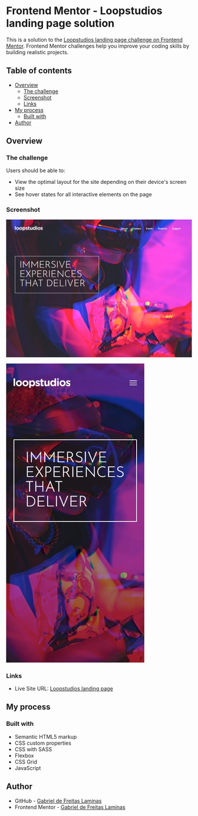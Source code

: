 # Frontend Mentor - Loopstudios landing page solution

This is a solution to the [Loopstudios landing page challenge on Frontend Mentor](https://www.frontendmentor.io/challenges/loopstudios-landing-page-N88J5Onjw). Frontend Mentor challenges help you improve your coding skills by building realistic projects. 

## Table of contents

- [Overview](#overview)
  - [The challenge](#the-challenge)
  - [Screenshot](#screenshot)
  - [Links](#links)
- [My process](#my-process)
  - [Built with](#built-with)
- [Author](#author)

## Overview

### The challenge

Users should be able to:

- View the optimal layout for the site depending on their device's screen size
- See hover states for all interactive elements on the page

### Screenshot

![Main landing page](https://github.com/GabrielLaminas/loopstudios-landing-page-main/blob/main/assets/final-project-loopstudios-landing-page-main/Generic-Laptop.jpg?raw=true)

![Mobile landing page](https://github.com/GabrielLaminas/loopstudios-landing-page-main/blob/main/assets/final-project-loopstudios-landing-page-main/iPhone-X.jpg?raw=true)

### Links

- Live Site URL: [Loopstudios landing page](https://gabriellaminas.github.io/loopstudios-landing-page-main/)

## My process

### Built with

- Semantic HTML5 markup
- CSS custom properties
- CSS with SASS
- Flexbox
- CSS Grid
- JavaScript

## Author

- GitHub - [Gabriel de Freitas Laminas](https://github.com/GabrielLaminas)
- Frontend Mentor - [Gabriel de Freitas Laminas](https://www.frontendmentor.io/profile/GabrielLaminas)
